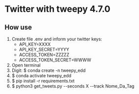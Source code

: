 # Twitter with tweepy 4.7.0

## How use
 1. Create file .env and inform your twitter keys:
    - API_KEY=XXXX
    - API_KEY_SECRET=YYYY
    - ACCESS_TOKEN=ZZZZZ
    - ACCESS_TOKEN_SECRET=WWWW 
 2. Open terminal
 3. Digit: $ conda create -n tweepy_edd
 4. $ conda activate tweepy_edd
 5. $ pip install -r requirements.txt
 6. $ python3 get_tweets.py --seconds X --track Nome_Da_Tag
